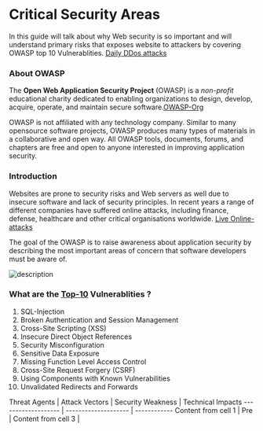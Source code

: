# Critical Security Areas
In this guide will talk about why Web security is so important and will understand primary risks that exposes website to attackers by covering  OWASP top 10 Vulnerablities. [Daily DDos attacks](http://www.digitalattackmap.com/#anim=1&color=0&country=ALL&list=0&time=17033&view=map) 

### About OWASP

The __Open Web Application Security Project__ (OWASP) is a _non-profit_ educational
charity dedicated to enabling organizations to design, develop, acquire, operate, and maintain
secure software.[OWASP-Org](https://www.owasp.org)

OWASP is not affiliated with any technology company. Similar to many open­source software projects, OWASP produces many types of materials in a collaborative and open way. All OWASP tools, documents, forums, and chapters are free and open to
anyone interested in improving application security.

### Introduction

Websites are prone to security risks and Web servers as well due to insecure software and lack of security principles. In recent years a range of different companies have suffered online attacks, including finance, defense, healthcare and other critical organisations worldwide. [Live Online-attacks](http://map.norsecorp.com/#/)

The goal of the OWASP  is to raise awareness about application security by describing the most important areas of concern that software developers must be aware of.

![description](https://raw.githubusercontent.com/pluralsight/guides/master/images/2bb93931-db94-4cf4-ac6d-82eb3dd560f4.jpg)


### What are the [Top-10](https://www.owasp.org/index.php/Top_10_2013-Top_10) Vulnerablities ?

1. SQL-Injection
2. Broken Authentication and Session Management
3. Cross-Site Scripting (XSS)
4. Insecure Direct Object References
5. Security Misconfiguration
6. Sensitive Data Exposure
7. Missing Function Level Access Control
8. Cross-Site Request Forgery (CSRF)
9. Using Components with Known Vulnerabilities
10. Unvalidated Redirects and Forwards


Threat Agents | Attack Vectors | Security Weakness | Technical Impacts
------------------- | -------------------- | ------------
Content from cell 1 | Pre   | Content from cell 3 |